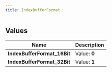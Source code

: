 ```yaml
---
title: IndexBufferFormat
---
```


## Values

| Name | Description |
| ---- | ----------- |
| **IndexBufferFormat\_16Bit** | Value: **0** |
| **IndexBufferFormat\_32Bit** | Value: **1** |

